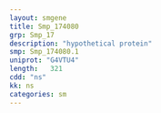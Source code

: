 ```yaml
---
layout: smgene
title: Smp_174080
grp: Smp_17
description: "hypothetical protein"
smp: Smp_174080.1
uniprot: "G4VTU4"
length:   321
cdd: "ns"
kk: ns
categories: sm
---
```

